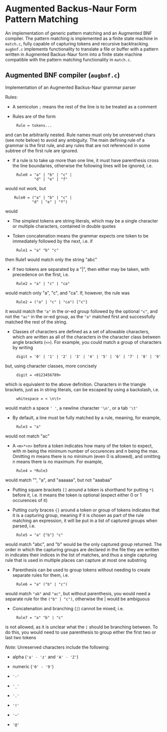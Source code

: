 # Augmented Backus-Naur Form Pattern Matching

An implementation of generic pattern matching and an Augmented BNF compiler. The pattern matching is implemented as a finite state machine in ``match.c``, fully capable of capturing tokens and recursive backtracking. ``augbnf.c`` implements functionality to translate a file or buffer with a pattern written in Augmented Backus-Naur form into a finite state machine compatible with the pattern matching functionality in ``match.c``.

## Augmented BNF compiler (``augbnf.c``)

Implementation of an Augmented Backus-Naur grammar parser

Rules:

* A semicolon `;` means the rest of the line is to be treated as a comment

* Rules are of the form
```abnf
     Rule = tokens...
```
and can be arbitrarily nested. Rule names must only be unreserved chars (see _note_ below) to avoid any ambiguity. The main defining rule of a grammar is the first rule, and any rules that are not referenced in some subtree of the first rule are ignored.


* If a rule is to take up more than one line, it must have parenthesis cross the line boundaries, otherwise the following lines will be ignored, i.e.
```abnf
     Rule0 = "a" | "b" | "c" |
             "d" | "e" | "f"
```

 would not work, but

 ```abnf
     Rule0 = ("a" | "b" | "c" |
             "d" | "e" | "f")
```

 would


* The simplest tokens are string literals, which may be a single character or multiple characters, contained in double quotes

* Token concatenation means the grammar expects one token to be immediately followed by the next, i.e. if

```abnf
     Rule1 = "a" "b" "c"
```

 then Rule1 would match only the string "abc"

* If two tokens are separated by a "|", then either may be taken, with precedence on the first, i.e.

```abnf
     Rule2 = "a" | "c" | "ca"
```

 would match only "a", "c", and "ca". If, however, the rule was
 
```abnf
     Rule2 = ("a" | "c" | "ca") ["c"]
```

 it would match the ``"a"`` in the or-ed group followed by the optional ``"c"``, and not the ``"ac"`` in the or-ed group, as the ``"a"`` matched first and successfully matched the rest of the string.

* Classes of characters are defined as a set of allowable characters, which are written as all of the characters in the character class between angle brackets (``<>``). For example, you could match a group of characters by writing

```abnf
     digit = '0' | '1' | '2' | '3' | '4' | '5' | '6' | '7' | '8' | '9'
```

 but, using character classes, more concisely

```abnf
     digit = <0123456789>
```

 which is equivalent to the above definition. Characters in the triangle brackets, just as in string literals, can be escaped by using a backslash, i.e.

```abnf
     whitespace = < \n\t>
```

 would match a space ``' '``, a newline character ``'\n'``, or a tab ``'\t'``

* By default, a line must be fully matched by a rule, meaning, for example,

```abnf
     Rule3 = "a"
```

 would not match "ac"

* A ``<m>*<n>`` before a token indicates how many of the token to expect, with m being the minimum number of occurences and n being the max. Omitting m means there is no minimum (even 0 is allowed), and omitting n means there is no maximum. For example,

```abnf
     Rule4 = *Rule3
```

 would match "", "a", and "aaaaaa", but not "aaabaa"

* Putting square brackets ``[]`` around a token is shorthand for putting ``*1`` before it, i.e. it means the token is optional (expect either 0 or 1 occurences of it)

* Putting curly braces ``{}`` around a token or group of tokens indicates that it is a capturing group, meaning if it is chosen as part of the rule matching an expression, it will be put in a list of captured groups when parsed, i.e.

```abnf
     Rule5 = "a" {"b"} "c"
```

 would match "abc", and "b" would be the only captured group returned. The order in which the capturing groups are declared in the file they are written in indicates their indices in the list of matches, and thus a single capturing rule that is used in multiple places can capture at most one substring

* Parenthesis can be used to group tokens without needing to create separate rules for them, i.e.

```abnf
     Rule6 = "a" ("b" | "c")
```

 would match ``"ab"`` and ``"ac"``, but without parenthesis, you would need a separate rule for the ``("b" | "c")``, otherwise the | would be ambiguous

* Concatenation and branching (``|``) cannot be mixed, i.e.

```abnf
     Rule7 = "a" "b" | "c"
```

 is not allowed, as it is unclear what the ``|`` should be branching between. To do this, you would need to use parenthesis to group either the first two or last two tokens

 

_Note:_ Unreserved characters include the following:

* alpha (``'a' - 'z'`` and ``'A' - 'Z'``)

* numeric (``'0' - '9'``)

* ``'-'``

* ``'_'``

* ``'.'``

* ``'!'``

* ``'~'``

* ``'@'``

